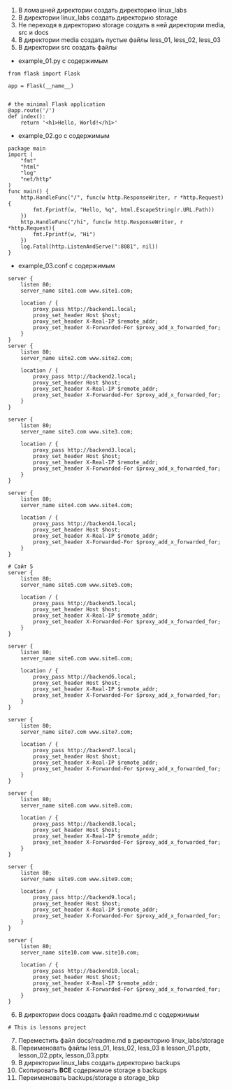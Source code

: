 1) В ломашней директории создать директорию linux_labs
2) В директории linux_labs создать директорию storage
3) Не переходя в директорию storage создать в ней директории media, src и docs
4) В директории media создать пустые файлы less_01, less_02, less_03
5) В директории src создать файлы
- example_01.py с содержимым
```
from flask import Flask

app = Flask(__name__)


# the minimal Flask application
@app.route('/')
def index():
    return '<h1>Hello, World!</h1>'
```
- example_02.go с содержимым
```
package main
import (
    "fmt"
    "html"
    "log"
    "net/http"
)
func main() {
    http.HandleFunc("/", func(w http.ResponseWriter, r *http.Request) {
        fmt.Fprintf(w, "Hello, %q", html.EscapeString(r.URL.Path))
    })
    http.HandleFunc("/hi", func(w http.ResponseWriter, r *http.Request){
        fmt.Fprintf(w, "Hi")
    })
    log.Fatal(http.ListenAndServe(":8081", nil))
}
```
- example_03.conf с содержимым
```
server {
    listen 80;
    server_name site1.com www.site1.com;

    location / {
        proxy_pass http://backend1.local;
        proxy_set_header Host $host;
        proxy_set_header X-Real-IP $remote_addr;
        proxy_set_header X-Forwarded-For $proxy_add_x_forwarded_for;
    }
}
server {
    listen 80;
    server_name site2.com www.site2.com;

    location / {
        proxy_pass http://backend2.local;
        proxy_set_header Host $host;
        proxy_set_header X-Real-IP $remote_addr;
        proxy_set_header X-Forwarded-For $proxy_add_x_forwarded_for;
    }
}

server {
    listen 80;
    server_name site3.com www.site3.com;

    location / {
        proxy_pass http://backend3.local;
        proxy_set_header Host $host;
        proxy_set_header X-Real-IP $remote_addr;
        proxy_set_header X-Forwarded-For $proxy_add_x_forwarded_for;
    }
}

server {
    listen 80;
    server_name site4.com www.site4.com;

    location / {
        proxy_pass http://backend4.local;
        proxy_set_header Host $host;
        proxy_set_header X-Real-IP $remote_addr;
        proxy_set_header X-Forwarded-For $proxy_add_x_forwarded_for;
    }
}

# Сайт 5
server {
    listen 80;
    server_name site5.com www.site5.com;

    location / {
        proxy_pass http://backend5.local;
        proxy_set_header Host $host;
        proxy_set_header X-Real-IP $remote_addr;
        proxy_set_header X-Forwarded-For $proxy_add_x_forwarded_for;
    }
}

server {
    listen 80;
    server_name site6.com www.site6.com;

    location / {
        proxy_pass http://backend6.local;
        proxy_set_header Host $host;
        proxy_set_header X-Real-IP $remote_addr;
        proxy_set_header X-Forwarded-For $proxy_add_x_forwarded_for;
    }
}

server {
    listen 80;
    server_name site7.com www.site7.com;

    location / {
        proxy_pass http://backend7.local;
        proxy_set_header Host $host;
        proxy_set_header X-Real-IP $remote_addr;
        proxy_set_header X-Forwarded-For $proxy_add_x_forwarded_for;
    }
}

server {
    listen 80;
    server_name site8.com www.site8.com;

    location / {
        proxy_pass http://backend8.local;
        proxy_set_header Host $host;
        proxy_set_header X-Real-IP $remote_addr;
        proxy_set_header X-Forwarded-For $proxy_add_x_forwarded_for;
    }
}

server {
    listen 80;
    server_name site9.com www.site9.com;

    location / {
        proxy_pass http://backend9.local;
        proxy_set_header Host $host;
        proxy_set_header X-Real-IP $remote_addr;
        proxy_set_header X-Forwarded-For $proxy_add_x_forwarded_for;
    }
}

server {
    listen 80;
    server_name site10.com www.site10.com;

    location / {
        proxy_pass http://backend10.local;
        proxy_set_header Host $host;
        proxy_set_header X-Real-IP $remote_addr;
        proxy_set_header X-Forwarded-For $proxy_add_x_forwarded_for;
    }
}

```
6) В директории docs создать файл readme.md с содержимым
```
# This is lessons project
```
7) Переместить файл docs/readme.md в директорию linux_labs/storage
8) Переименовать файлы less_01, less_02, less_03 в lesson_01.pptx, lesson_02.pptx, lesson_03.pptx
9) В директории linux_labs создать директорию backups
10) Скопировать __ВСЕ__ содержимое storage в backups
11) Переименовать backups/storage в storage_bkp
